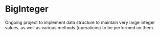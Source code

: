 # BigInteger
Ongoing project to implement data structure to maintain very large integer values, as well as various methods (operations) to be performed on them.
